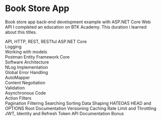 # Book Store App
Book store app back-end development example with ASP.NET Core Web API
I completed an education on BTK Academy. This duration i learned about this titles.

API, HTTP, REST, RESTful
  ASP.NET Core    
  Logging                        
  Working with models      
  Postman
Entity Framework Core        
Software Architecture  
NLog Implementation  
Global Error Handling  
AutoMapper  
Content Negotiation  
Validation  
Asynchronous Code  
Action Filters  
Pagination
Filtering
Searching
Sorting
Data Shaping
HATEOAS
HEAD and OPTIONS
Root Documentation
Versioning
Caching
Rate Limit and Throttling
JWT, Identity and Refresh Token
API Documentation
Bonus

